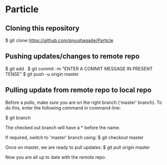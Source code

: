 # Particle

## Cloning this repository
$ git clone https://github.com/piyushagade/Particle

## Pushing updates/changes to remote repo
$ git add .
$ git commit -m "ENTER A COMMIT MESSAGE IN PRESENT TENSE"
$ git push -u origin master

## Pulling update from remote repo to local repo
Before a pullo, make sure you are on the right branch ('master' branch). To do this, enter the following command in command-line:

$ git branch

The checked out branch will have a * before the name.

If required, switch to 'master' branch using:
$ git checkout master

Once on master, we are ready to pull updates:
$ git pull origin master

Now you are all up to date with the remote repo.